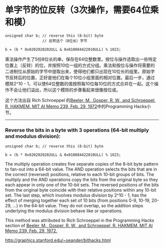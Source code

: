 # 单字节的位反转（3次操作，需要64位乘和模）
```
unsigned char b; // reverse this (8-bit) byte
                 // 反转这个（8位长）字节

b = (b * 0x0202020202ULL & 0x010884422010ULL) % 1023;
```

乘法操作产生了5份8位长的串，保存在64位整数里。按位与操作选取出一些特定位置上（反转）的位，并按照10位一组的方式分组。乘法和按位与操作将需要的二进制位从原始的字节中提取出来，使得他们都只出现在10位长的组里。原始字节反转后的位置，正好是他们在每个10位小组里面的相对位置。最后一步，通过模除2^10 - 1，可以使64位整数的值按照每10位每10位的方式合并在一起。这个操作不会让他们溢出，所以这个模除的步骤看起来很像按位或。

这个方法出自 Rich Schroeppel 的[Beeler, M., Gosper, R. W., and Schroeppel, R. HAKMEM. MIT AI Memo 239, Feb. 29, 1972](http://www.inwap.com/pdp10/hbaker/hakmem/hakmem.html)中的Programming Hacks小节。

***

### Reverse the bits in a byte with 3 operations (64-bit multiply and modulus division):



```
unsigned char b; // reverse this (8-bit) byte
 
b = (b * 0x0202020202ULL & 0x010884422010ULL) % 1023;
```

The multiply operation creates five separate copies of the 8-bit  byte pattern to fan-out into a 64-bit value. The AND operation selects the bits that are in the correct (reversed)  positions, relative to each 10-bit groups of bits. The multiply and the AND operations copy the bits from the original  byte so they each appear in only one of the 10-bit sets.   The reversed positions of the bits from the original byte coincide with their relative positions within any 10-bit set. The last step, which involves modulus division by 2^10 - 1, has the effect of merging together each set of 10 bits  (from positions 0-9, 10-19, 20-29, ...) in the 64-bit value.   They do not overlap, so the addition steps underlying the modulus division behave like or operations.

This method was attributed to Rich Schroeppel in the Programming Hacks section of  [ Beeler, M., Gosper, R. W., and Schroeppel, R.  HAKMEM. MIT AI Memo 239, Feb. 29, 1972.](http://www.inwap.com/pdp10/hbaker/hakmem/hakmem.html)

http://graphics.stanford.edu/~seander/bithacks.html